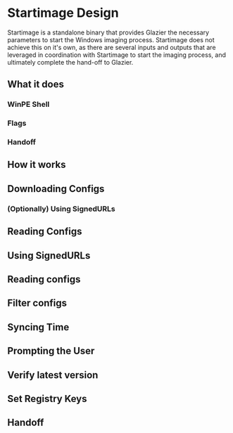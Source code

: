 # Startimage Design

<!--* freshness: { owner: 'dantsek' reviewed: '2020-09-02' } *-->



Startimage is a standalone binary that provides Glazier the necessary parameters
to start the Windows imaging process. Startimage does not achieve this on it's
own, as there are several inputs and outputs that are leveraged in coordination
with Startimage to start the imaging process, and ultimately complete the
hand-off to Glazier.

## What it does

### WinPE Shell

### Flags

### Handoff

## How it works

## Downloading Configs

### (Optionally) Using SignedURLs

## Reading Configs

## Using SignedURLs

## Reading configs

## Filter configs

## Syncing Time

## Prompting the User

## Verify latest version

## Set Registry Keys

## Handoff
